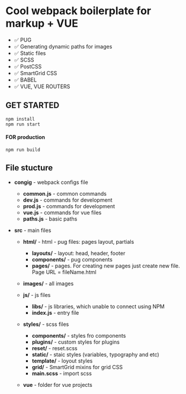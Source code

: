 # Cool webpack boilerplate for markup + VUE

- :white_check_mark: PUG
- :white_check_mark: Generating dynamic paths for images
- :white_check_mark: Static files
- :white_check_mark: SCSS
- :white_check_mark: PostCSS
- :white_check_mark: SmartGrid CSS
- :white_check_mark: BABEL
- :white_check_mark: VUE, VUE ROUTERS

## GET STARTED

```
npm install
npm run start
```

#### FOR production

```
npm run build
```

## File stucture

- **congig** - webpack configs file

  - **common.js** - common commands
  - **dev.js** - commands for development
  - **prod.js** - commands for development
  - **vue.js** - commands for vue files
  - **paths.js** - basic paths

- **src** - main files

  - **html/** - html - pug files: pages layout, partials

    - **layouts/** - layout: head, header, footer
    - **components/** - pug components
    - **pages/** - pages. For creating new pages just create new file. Page URL = fileName.html

  - **images/** - all images

  - **js/** - js files

    - **libs/** - js libraries, which unable to connect using NPM
    - **index.js** - entry file

  - **styles/** - scss files

    - **components/** - styles fro components
    - **plugins/** - custom styles for plugins
    - **reset/** - reset.scss
    - **static/** - staic styles (variables, typography and etc)
    - **template/** - loyout styles
    - **grid/** - SmartGrid mixins for grid CSS
    - **main.scss** - import scss

  - **vue** - folder for vue projects
